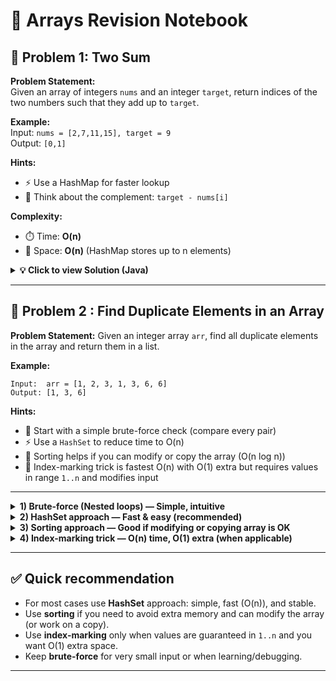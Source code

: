 # 🚀 Arrays Revision Notebook

## 🧩 Problem 1: Two Sum

**Problem Statement:**  
Given an array of integers `nums` and an integer `target`, return indices of the two numbers such that they add up to `target`.

**Example:**  
Input: `nums = [2,7,11,15], target = 9`  
Output: `[0,1]`

**Hints:**

- ⚡ Use a HashMap for faster lookup
- 🧠 Think about the complement: `target - nums[i]`

**Complexity:**

- ⏱️ Time: **O(n)**
- 💾 Space: **O(n)** (HashMap stores up to n elements)

<details>
  <summary><b>💡 Click to view Solution (Java)</b></summary>

```JAVA
class Solution {
    public int[] twoSum(int[] nums, int target) {
     // first pair hi return krna hai (Brute force)
        for (int i = 0; i < arr.length; i++) {
                for (int j = i + 1; j < arr.length; j++) {
                        if (arr[i] + arr[j] == target) {
                               return new int[] { i, j };
                             }
                          }
                      }
                return new int[] {};
            }
}
```

```java
import java.util.HashMap;

class Solution {
    public int[] twoSum(int[] nums, int target) {
        //efficient approach
        HashMap<Integer, Integer> map = new HashMap<>();
        for (int i = 0; i < nums.length; i++) {
            int complement = target - nums[i];
            if (map.containsKey(complement)) {
                return new int[] { map.get(complement), i };
            }
            map.put(nums[i], i);
        }
        return new int[] {}; // no solution case
    }
}

```

</details>


---

## 🧩 Problem 2 : Find Duplicate Elements in an Array

**Problem Statement:**
Given an integer array `arr`, find all duplicate elements in the array and return them in a list.

**Example:**

```
Input:  arr = [1, 2, 3, 1, 3, 6, 6]
Output: [1, 3, 6]
```

**Hints:**

- 🔎 Start with a simple brute-force check (compare every pair)
- ⚡ Use a `HashSet` to reduce time to O(n)
- 🔁 Sorting helps if you can modify or copy the array (O(n log n))
- 🧠 Index-marking trick is fastest O(n) with O(1) extra but requires values in range `1..n` and modifies input

---

<details>
  <summary><b>1) Brute-force (Nested loops) — Simple, intuitive</b></summary>

**Idea:** Compare every pair `(i, j)` and collect duplicates. Avoid adding the same duplicate multiple times.

**Complexity:**

- ⏱️ Time: **O(n²)** (two nested loops)
- 💾 Space: **O(k)** for result list (k = number of duplicates)

```java
import java.util.ArrayList;

class Solution {
    static ArrayList<Integer> duplicates(int arr[]) {
        ArrayList<Integer> duplicates = new ArrayList<>();
        for (int i = 0; i < arr.length; i++) {
            for (int j = i + 1; j < arr.length; j++) {
                if (arr[i] == arr[j] && !duplicates.contains(arr[i])) {
                    duplicates.add(arr[i]);
                }
            }
        }
        return duplicates;
    }

    public static void main(String[] args) {
        int[] arr = {1, 2, 3, 1, 3, 6, 6};
        System.out.println("Duplicates: " + duplicates(arr));
    }
}
```

</details>

<details>
  <summary><b>2) HashSet approach — Fast & easy (recommended)</b></summary>

**Idea:** Use one `HashSet` to track seen values. When a value is already in `seen`, add it to a `dup` set. Convert `dup` to list at the end.

**Complexity:**

- ⏱️ Time: **O(n)**
- 💾 Space: **O(n)** (for `seen` and `dup` sets)

```java
import java.util.ArrayList;
import java.util.HashSet;

class Solution {
    static ArrayList<Integer> duplicates(int arr[]) {
        HashSet<Integer> seen = new HashSet<>();
        HashSet<Integer> dup = new HashSet<>();
        for (int val : arr) {
            if (seen.contains(val)) {
                dup.add(val);
            } else {
                seen.add(val);
            }
        }
        return new ArrayList<>(dup);
    }

    public static void main(String[] args) {
        int[] arr = {1, 2, 3, 1, 3, 6, 6};
        System.out.println("Duplicates: " + duplicates(arr));
    }
}
```

</details>

<details>
  <summary><b>3) Sorting approach — Good if modifying or copying array is OK</b></summary>

**Idea:** Sort the array and scan adjacent elements to find duplicates. This groups equal values together.

**Complexity:**

- ⏱️ Time: **O(n log n)** (due to sorting)
- 💾 Space: **O(1)** extra if sort in-place (or O(n) if you need a copy)

```java
import java.util.ArrayList;
import java.util.Arrays;

class Solution {
    static ArrayList<Integer> duplicates(int arr[]) {
        ArrayList<Integer> duplicates = new ArrayList<>();
        if (arr.length == 0) return duplicates;

        Arrays.sort(arr); // modifies input
        for (int i = 1; i < arr.length; i++) {
            if (arr[i] == arr[i - 1]) {
                // avoid adding same duplicate multiple times
                if (duplicates.isEmpty() || duplicates.get(duplicates.size() - 1) != arr[i]) {
                    duplicates.add(arr[i]);
                }
            }
        }
        return duplicates;
    }

    public static void main(String[] args) {
        int[] arr = {1, 2, 3, 1, 3, 6, 6};
        System.out.println("Duplicates: " + duplicates(arr));
    }
}
```

</details>

<details>
  <summary><b>4) Index-marking trick — O(n) time, O(1) extra (when applicable)</b></summary>

**Idea:** If array values are in the range `1..n` (n = arr.length), use each value `val` to mark index `val-1` negative. On second visit the position is already negative → duplicate. This **modifies** the input array.

**Important:** This method only works when each value `val` satisfies `1 <= val <= n`. Also it mutates the array (we restore it after detection in the example below).

**Complexity:**

- ⏱️ Time: **O(n)**
- 💾 Space: **O(1)** (ignoring output list)

```java
import java.util.ArrayList;

class Solution {
    static ArrayList<Integer> duplicates(int arr[]) {
        ArrayList<Integer> duplicates = new ArrayList<>();

        for (int i = 0; i < arr.length; i++) {
            int val = Math.abs(arr[i]);
            int idx = val - 1; // map value to index
            if (idx < 0 || idx >= arr.length) {
                // index trick not applicable for this value range
                continue;
            }
            if (arr[idx] < 0) {
                // already visited => duplicate
                if (!duplicates.contains(val)) duplicates.add(val);
            } else {
                // mark as visited
                arr[idx] = -arr[idx];
            }
        }

        // restore original array values (optional)
        for (int i = 0; i < arr.length; i++) arr[i] = Math.abs(arr[i]);

        return duplicates;
    }

    public static void main(String[] args) {
        int[] arr = {1, 2, 3, 1, 3, 6, 6};
        System.out.println("Duplicates: " + duplicates(arr));
    }
}
```

</details>

---

## ✅ Quick recommendation

- For most cases use **HashSet** approach: simple, fast (O(n)), and stable.
- Use **sorting** if you need to avoid extra memory and can modify the array (or work on a copy).
- Use **index-marking** only when values are guaranteed in `1..n` and you want O(1) extra space.
- Keep **brute-force** for very small input or when learning/debugging.

---
